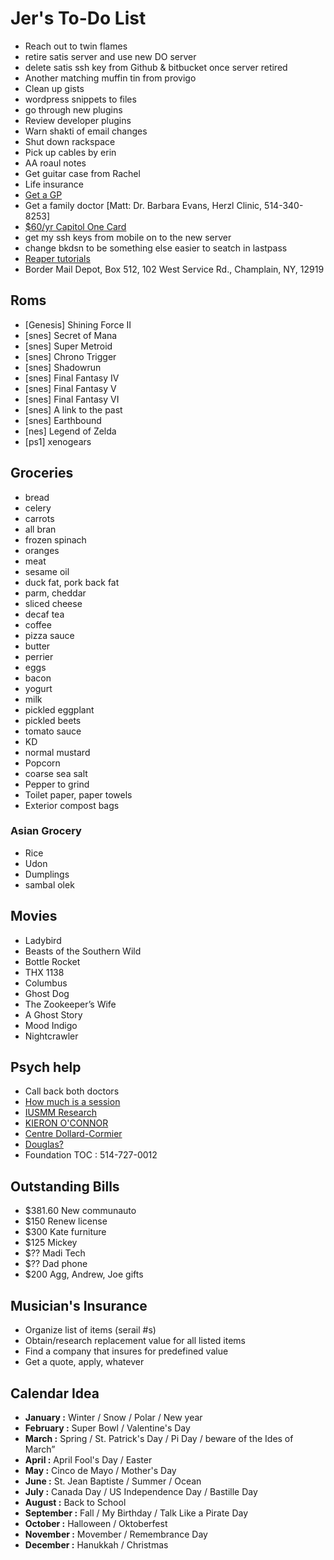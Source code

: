 # Jer's To-Do List

- Reach out to twin flames
- retire satis server and use new DO server
- delete satis ssh key from Github & bitbucket once server retired
- Another matching muffin tin from provigo
- Clean up gists
- wordpress snippets to files
- go through new plugins
- Review developer plugins
- Warn shakti of email changes
- Shut down rackspace
- Pick up cables by erin
- AA roaul notes
- Get guitar case from Rachel
- Life insurance
- [Get a GP](http://gamf.gouv.qc.ca/index_en.html)
- Get a family doctor [Matt: Dr. Barbara Evans, Herzl Clinic, 514-340-8253]
- [$60/yr Capitol One Card](http://bit.ly/28Os44b)
- get my ssh keys from mobile on to the new server 
- change bkdsn to be something else easier to seatch in lastpass
- [Reaper tutorials](http://www.kennymania.com/reaper-videos/)
- Border Mail Depot, Box 512, 102 West Service Rd., Champlain, NY, 12919

## Roms

- [Genesis] Shining Force II
- [snes] Secret of Mana
- [snes] Super Metroid
- [snes] Chrono Trigger
- [snes] Shadowrun
- [snes] Final Fantasy IV
- [snes] Final Fantasy V
- [snes] Final Fantasy VI
- [snes] A link to the past
- [snes] Earthbound
- [nes] Legend of Zelda
- [ps1] xenogears

## Groceries

- bread
- celery
- carrots
- all bran
- frozen spinach
- oranges
- meat
- sesame oil
- duck fat, pork back fat
- parm, cheddar
- sliced cheese
- decaf tea
- coffee
- pizza sauce
- butter
- perrier
- eggs
- bacon
- yogurt
- milk
- pickled eggplant
- pickled beets
- tomato sauce
- KD
- normal mustard
- Popcorn
- coarse sea salt
- Pepper to grind
- Toilet paper, paper towels
- Exterior compost bags

### Asian Grocery

- Rice
- Udon
- Dumplings
- sambal olek

## Movies

- Ladybird
- Beasts of the Southern Wild
- Bottle Rocket
- THX 1138
- Columbus
- Ghost Dog
- The Zookeeper’s Wife
- A Ghost Story
- Mood Indigo
- Nightcrawler

## Psych help

- Call back both doctors
- [How much is a session](http://objectif-couple.com)
- [IUSMM Research](http://www.iusmm.ca/research.html)
- [KIERON O'CONNOR](http://www.iusmm.ca/kieronoconnor.html)
- [Centre Dollard-Cormier](http://dependancemontreal.ca/programmes-et-services/adultes)
- [Douglas?](http://www.douglas.qc.ca/?locale=en)
- Foundation TOC : 514-727-0012

## Outstanding Bills

- $381.60 New communauto
- $150 Renew license
- $300 Kate furniture
- $125 Mickey
- $?? Madi Tech
- $?? Dad phone
- $200 Agg, Andrew, Joe gifts

## Musician's Insurance

- Organize list of items (serail #s)
- Obtain/research replacement value for all listed items
- Find a company that insures for predefined value
- Get a quote, apply, whatever

## Calendar Idea

- **January :** Winter / Snow / Polar / New year
- **February :** Super Bowl / Valentine's Day
- **March :** Spring / St. Patrick's Day / Pi Day / beware of the Ides of March”
- **April :** April Fool's Day / Easter
- **May :** Cinco de Mayo / Mother's Day
- **June :** St. Jean Baptiste / Summer / Ocean
- **July :** Canada Day / US Independence Day / Bastille Day
- **August :** Back to School
- **September :** Fall / My Birthday / Talk Like a Pirate Day
- **October :** Halloween / Oktoberfest
- **November :** Movember / Remembrance Day
- **December :** Hanukkah / Christmas

